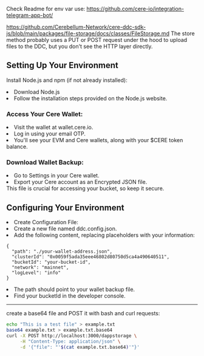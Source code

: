 Check Readme for env var use:
https://github.com/cere-io/integration-telegram-app-bot/

https://github.com/Cerebellum-Network/cere-ddc-sdk-js/blob/main/packages/file-storage/docs/classes/FileStorage.md
The store method probably uses a PUT or POST request under the hood to upload files to the DDC, but you don't see the HTTP layer directly.

## Setting Up Your Environment

Install Node.js and npm (if not already installed):

<li>Download Node.js</li>
<li>Follow the installation steps provided on the Node.js website.</li>

### Access Your Cere Wallet:

<li>Visit the wallet at wallet.cere.io.</li>
<li>Log in using your email OTP.</li>
<li>You'll see your EVM and Cere wallets, along with your $CERE token balance.</li>

### Download Wallet Backup:

<li>Go to Settings in your Cere wallet.</li>
<li>Export your Cere account as an Encrypted JSON file.</li>
This file is crucial for accessing your bucket, so keep it secure.

## Configuring Your Environment

<li>Create Configuration File:</li>
<li>Create a new file named ddc.config.json.</li>
<li>Add the following content, replacing placeholders with your information:</li>

```
{
  "path": "./your-wallet-address.json",
  "clusterId": "0x0059f5ada35eee46802d80750d5ca4a490640511",
  "bucketId": "your-bucket-id",
  "network": "mainnet",
  "logLevel": "info"
}
```

<li>The path should point to your wallet backup file.</li>
<li>Find your bucketId in the developer console.</li>

---

create a base64 file and POST it with bash and curl requests:

```bash
echo "This is a test file" > example.txt
base64 example.txt > example.txt.base64
curl -X POST http://localhost:3000/dappstorage \
     -H "Content-Type: application/json" \
     -d '{"file": "'$(cat example.txt.base64)'"}'
```
